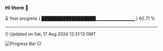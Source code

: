 ### Hi there 👋

⏳ Year progress { ██████████████████▁▁▁▁▁▁▁▁▁▁▁▁ } 62.71 %

---

⏰ Updated on Sat, 17 Aug 2024 12:31:13 GMT

![Progress Bar CI](https://github.com/liununu/liununu/workflows/Progress%20Bar%20CI/badge.svg)
